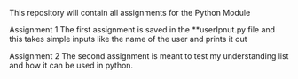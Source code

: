 This repository will contain all assignments for the Python Module 

Assignment 1
The first assignment is saved in the **userIpnut.py file and this takes simple inputs like the name of the user and prints it out 

Assignment 2
The second assignment is meant to test my understanding list and how it can be used in python. 
